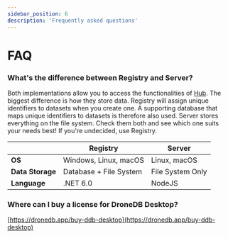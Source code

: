 ```yaml
---
sidebar_position: 6
description: 'Frequently asked questions'
---
```


# FAQ

### What's the difference between Registry and Server?

Both implementations allow you to access the functionalities of [Hub](https://github.com/DroneDB/Hub). The biggest difference is how they store data. Registry will assign unique identifiers to datasets when you create one. A supporting database that maps unique identifiers to datasets is therefore also used. Server stores everything on the file system. Check them both and see which one suits your needs best! If you're undecided, use Registry.

|             | Registry                 | Server                 |
| ----------- | ------------------------ | ---------------------- |
| **OS**   | Windows, Linux, macOS    | Linux, macOS           |
| **Data Storage**| Database + File System   | File System Only       |
| **Language**    | .NET 6.0                 | NodeJS                |

### Where can I buy a license for DroneDB Desktop?

[https://dronedb.app/buy-ddb-desktop](https://dronedb.app/buy-ddb-desktop)